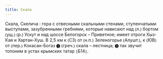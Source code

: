 ```yaml
---
title: Скала
---
```


Скала, Скелича
: гора с отвесными скальными стенами, ступенчатыми выступами, зазубренными гребнями, которые нависают над ⦅л.⦆ бортом ⦅ущ.⦆ ⦅р.⦆ Ускут и над шоссе Белогорск – Приветное; имеет отроги Хыз-Кая и Хартан-Хуш. В 2,5 км к ⦅СЗ⦆ от ⦅н.п.⦆ Зеленогорье ⦅Алушт.⦆, к ⦅ЮВ⦆ от ⦅пер.⦆ Кокасан-Богаз ❶ ⦅греч.⦆ скала – лестница; ❷ так звучит топоним в устах крымских татар ⦃Б14⦄.
